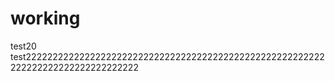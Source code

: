 # working
test20
test22222222222222222222222222222222222222222222222222222222222222222222222222222222
